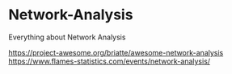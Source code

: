 # Network-Analysis
Everything about Network Analysis

https://project-awesome.org/briatte/awesome-network-analysis
https://www.flames-statistics.com/events/network-analysis/
